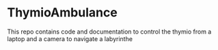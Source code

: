 # ThymioAmbulance
This repo contains code and documentation to control the thymio from a laptop and a camera to navigate a labyrinthe

